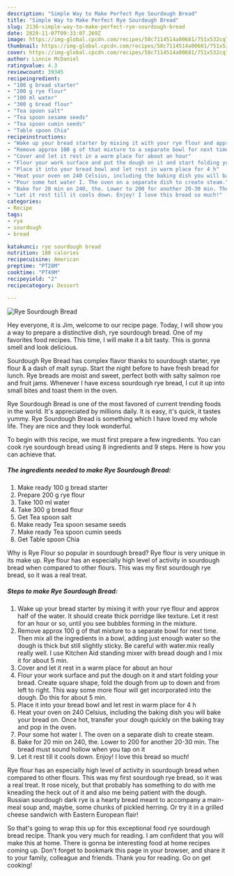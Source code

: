 ```yaml
---
description: "Simple Way to Make Perfect Rye Sourdough Bread"
title: "Simple Way to Make Perfect Rye Sourdough Bread"
slug: 2136-simple-way-to-make-perfect-rye-sourdough-bread
date: 2020-11-07T09:33:07.269Z
image: https://img-global.cpcdn.com/recipes/58c7114514a00681/751x532cq70/rye-sourdough-bread-recipe-main-photo.jpg
thumbnail: https://img-global.cpcdn.com/recipes/58c7114514a00681/751x532cq70/rye-sourdough-bread-recipe-main-photo.jpg
cover: https://img-global.cpcdn.com/recipes/58c7114514a00681/751x532cq70/rye-sourdough-bread-recipe-main-photo.jpg
author: Linnie McDaniel
ratingvalue: 4.3
reviewcount: 39345
recipeingredient:
- "100 g bread starter"
- "200 g rye flour"
- "100 ml water"
- "300 g bread flour"
- "Tea spoon salt"
- "Tea spoon sesame seeds"
- "Tea spoon cumin seeds"
- "Table spoon Chia"
recipeinstructions:
- "Wake up your bread starter by mixing it with your rye flour and approx half of the water. It should create thick porridge like texture. Let it rest for an hour or so, until you see bubbles forming in the mixture."
- "Remove approx 100 g of that mixture to a separate bowl for next time. Then mix all the ingredients in a bowl, adding just enough water so the dough is thick but still slightly sticky. Be careful with water.mix really really well. I use Kitchen Aid standing mixer with bread dough and I mix it for about 5 min."
- "Cover and let it rest in a warm place for about an hour"
- "Flour your work surface and put the dough on it and start folding your bread. Create square shape, fold the dough from up to down and from left to right. This way some more flour will get incorporated into the dough. Do this for about 5 min."
- "Place it into your bread bowl and let rest in warm place for 4 h"
- "Heat your oven on 240 Celsius, including the baking dish you will bake your bread on. Once hot, transfer your dough quickly on the baking tray and pop in the oven."
- "Pour some hot water I. The oven on a separate dish to create steam."
- "Bake for 20 min on 240, the. Lower to 200 for another 20-30 min. The bread must sound hollow when you tap on it"
- "Let it rest till it cools down. Enjoy! I love this bread so much!"
categories:
- Recipe
tags:
- rye
- sourdough
- bread

katakunci: rye sourdough bread 
nutrition: 188 calories
recipecuisine: American
preptime: "PT28M"
cooktime: "PT49M"
recipeyield: "2"
recipecategory: Dessert

---
```



![Rye Sourdough Bread](https://img-global.cpcdn.com/recipes/58c7114514a00681/751x532cq70/rye-sourdough-bread-recipe-main-photo.jpg)

Hey everyone, it is Jim, welcome to our recipe page. Today, I will show you a way to prepare a distinctive dish, rye sourdough bread. One of my favorites food recipes. This time, I will make it a bit tasty. This is gonna smell and look delicious.

Sourdough Rye Bread has complex flavor thanks to sourdough starter, rye flour &amp; a dash of malt syrup. Start the night before to have fresh bread for lunch. Rye breads are moist and sweet, perfect both with salty salmon roe and fruit jams. Whenever I have excess sourdough rye bread, I cut it up into small bites and toast them in the oven.

Rye Sourdough Bread is one of the most favored of current trending foods in the world. It's appreciated by millions daily. It is easy, it's quick, it tastes yummy. Rye Sourdough Bread is something which I have loved my whole life. They are nice and they look wonderful.


To begin with this recipe, we must first prepare a few ingredients. You can cook rye sourdough bread using 8 ingredients and 9 steps. Here is how you can achieve that.

<!--inarticleads1-->

##### The ingredients needed to make Rye Sourdough Bread:

1. Make ready 100 g bread starter
1. Prepare 200 g rye flour
1. Take 100 ml water
1. Take 300 g bread flour
1. Get Tea spoon salt
1. Make ready Tea spoon sesame seeds
1. Make ready Tea spoon cumin seeds
1. Get Table spoon Chia


Why is Rye Flour so popular in sourdough bread? Rye flour is very unique in its make up. Rye flour has an especially high level of activity in sourdough bread when compared to other flours. This was my first sourdough rye bread, so it was a real treat. 

<!--inarticleads2-->

##### Steps to make Rye Sourdough Bread:

1. Wake up your bread starter by mixing it with your rye flour and approx half of the water. It should create thick porridge like texture. Let it rest for an hour or so, until you see bubbles forming in the mixture.
1. Remove approx 100 g of that mixture to a separate bowl for next time. Then mix all the ingredients in a bowl, adding just enough water so the dough is thick but still slightly sticky. Be careful with water.mix really really well. I use Kitchen Aid standing mixer with bread dough and I mix it for about 5 min.
1. Cover and let it rest in a warm place for about an hour
1. Flour your work surface and put the dough on it and start folding your bread. Create square shape, fold the dough from up to down and from left to right. This way some more flour will get incorporated into the dough. Do this for about 5 min.
1. Place it into your bread bowl and let rest in warm place for 4 h
1. Heat your oven on 240 Celsius, including the baking dish you will bake your bread on. Once hot, transfer your dough quickly on the baking tray and pop in the oven.
1. Pour some hot water I. The oven on a separate dish to create steam.
1. Bake for 20 min on 240, the. Lower to 200 for another 20-30 min. The bread must sound hollow when you tap on it
1. Let it rest till it cools down. Enjoy! I love this bread so much!


Rye flour has an especially high level of activity in sourdough bread when compared to other flours. This was my first sourdough rye bread, so it was a real treat. It rose nicely, but that probably has something to do with me kneading the heck out of it and also me being patient with the dough. Russian sourdough dark rye is a hearty bread meant to accompany a main-meal soup and, maybe, some chunks of pickled herring. Or try it in a grilled cheese sandwich with Eastern European flair! 

So that's going to wrap this up for this exceptional food rye sourdough bread recipe. Thank you very much for reading. I am confident that you will make this at home. There is gonna be interesting food at home recipes coming up. Don't forget to bookmark this page in your browser, and share it to your family, colleague and friends. Thank you for reading. Go on get cooking!
